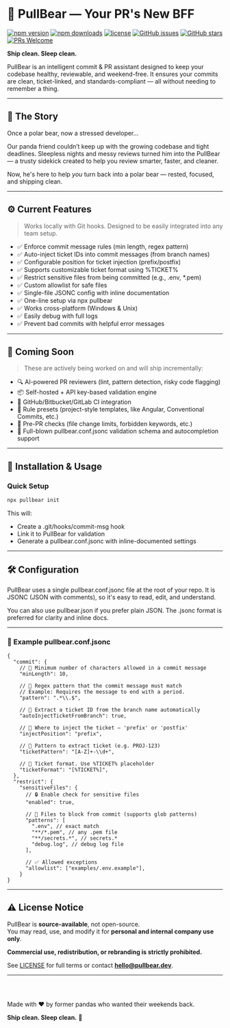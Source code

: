 # 🐼 PullBear — Your PR's New BFF
[![npm version](https://img.shields.io/npm/v/pullbear)](https://www.npmjs.com/package/pullbear)
[![npm downloads](https://img.shields.io/npm/dm/pullbear)](https://www.npmjs.com/package/pullbear)
[![license](https://img.shields.io/npm/l/pullbear)](LICENSE)
[![GitHub issues](https://img.shields.io/github/issues/pullbear-dev/pullbear)](https://github.com/pullbear-dev/pullbear/issues)
[![GitHub stars](https://img.shields.io/github/stars/pullbear-dev/pullbear)](https://github.com/pullbear-dev/pullbear/stargazers)
[![PRs Welcome](https://img.shields.io/badge/PRs-welcome-brightgreen.svg)](https://github.com/pullbear-dev/pullbear/pulls)

**Ship clean. Sleep clean.**

PullBear is an intelligent commit & PR assistant designed to keep your codebase healthy, reviewable, and weekend-free. It ensures your commits are clean, ticket-linked, and standards-compliant — all without needing to remember a thing.

---

## 🐼 The Story

Once a polar bear, now a stressed developer...

Our panda friend couldn’t keep up with the growing codebase and tight deadlines. Sleepless nights and messy reviews turned him into the PullBear — a trusty sidekick created to help you review smarter, faster, and cleaner.

Now, he's here to help *you* turn back into a polar bear — rested, focused, and shipping clean.

---

## ⚙️ Current Features

> Works locally with Git hooks. Designed to be easily integrated into any team setup.

- ✅ Enforce commit message rules (min length, regex pattern)
- ✅ Auto-inject ticket IDs into commit messages (from branch names)
- ✅ Configurable position for ticket injection (prefix/postfix)
- ✅ Supports customizable ticket format using %TICKET%
- ✅ Restrict sensitive files from being committed (e.g., .env, *.pem)
- ✅ Custom allowlist for safe files
- ✅ Single-file JSONC config with inline documentation
- ✅ One-line setup via npx pullbear
- ✅ Works cross-platform (Windows & Unix)
- ✅ Easily debug with full logs
- ✅ Prevent bad commits with helpful error messages

---

## 🔮 Coming Soon

> These are actively being worked on and will ship incrementally:

- 🔍 AI-powered PR reviewers (lint, pattern detection, risky code flagging)
- 📦 Self-hosted + API key-based validation engine
- 🔧 GitHub/Bitbucket/GitLab CI integration
- 🧠 Rule presets (project-style templates, like Angular, Conventional Commits, etc.)
- 👯 Pre-PR checks (file change limits, forbidden keywords, etc.)
- 🐚 Full-blown pullbear.conf.jsonc validation schema and autocompletion support

---

## 🚀 Installation & Usage

### Quick Setup

```bash
npx pullbear init
```

This will:
- Create a .git/hooks/commit-msg hook
- Link it to PullBear for validation
- Generate a pullbear.conf.jsonc with inline-documented settings

---
## 🛠 Configuration

PullBear uses a single pullbear.conf.jsonc file at the root of your repo. It is JSONC (JSON with comments), so it's easy to read, edit, and understand.

You can also use pullbear.json if you prefer plain JSON. The .jsonc format is preferred for clarity and inline docs.

---

### 🧩 Example pullbear.conf.jsonc

```jsonc
{
  "commit": {
    // 🔢 Minimum number of characters allowed in a commit message
    "minLength": 10,

    // 🎯 Regex pattern that the commit message must match
    // Example: Requires the message to end with a period.
    "pattern": ".*\\.$",

    // 🧠 Extract a ticket ID from the branch name automatically
    "autoInjectTicketFromBranch": true,

    // 📍 Where to inject the ticket — 'prefix' or 'postfix'
    "injectPosition": "prefix",

    // 🔎 Pattern to extract ticket (e.g. PROJ-123)
    "ticketPattern": "[A-Z]+-\\d+",

    // 🧱 Ticket format. Use %TICKET% placeholder
    "ticketFormat": "[%TICKET%]",
  },
  "restrict": {
    "sensitiveFiles": {
      // 🔒 Enable check for sensitive files
      "enabled": true,

      // 🚫 Files to block from commit (supports glob patterns)
      "patterns": [
        ".env", // exact match
        "**/*.pem", // any .pem file
        "**/secrets.*", // secrets.*
        "debug.log", // debug log file
      ],

      // ✅ Allowed exceptions
      "allowlist": ["examples/.env.example"],
    }
}
```
---
## ⚠️ License Notice

PullBear is **source-available**, not open-source.  
You may read, use, and modify it for **personal and internal company use only**.

**Commercial use, redistribution, or rebranding is strictly prohibited.**

See [LICENSE](./LICENSE) for full terms or contact **hello@pullbear.dev**.

---

### &nbsp;
Made with ❤️ by former pandas who wanted their weekends back.

**Ship clean. Sleep clean.** 🐼